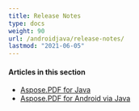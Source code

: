 ```yaml
---
title: Release Notes
type: docs
weight: 90
url: /androidjava/release-notes/
lastmod: "2021-06-05"
---
```


#### **Articles in this section**
- [Aspose.PDF for Java](/pdf/java/release-notes/)
- [Aspose.PDF for Android via Java](/pdf/androidjava/aspose-pdf-for-android-via-java/)
